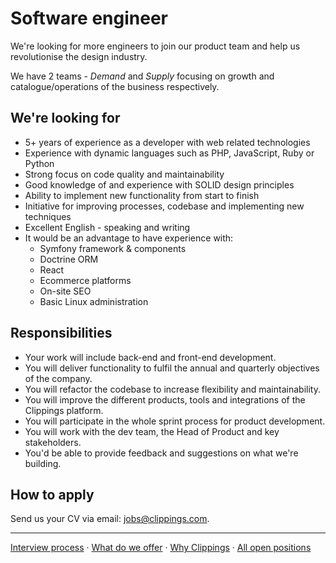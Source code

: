 Software engineer
=================

We're looking for more engineers to join our product team
and help us revolutionise the design industry.

We have 2 teams - _Demand_ and _Supply_ focusing on
growth and catalogue/operations of the business respectively.

We're looking for
-----------------

- 5+ years of experience as a developer with web related technologies
- Experience with dynamic languages such as PHP, JavaScript, Ruby or Python
- Strong focus on code quality and maintainability
- Good knowledge of and experience with SOLID design principles
- Ability to implement new functionality from start to finish
- Initiative for improving processes, codebase and implementing new techniques
- Excellent English - speaking and writing
- It would be an advantage to have experience with:
    * Symfony framework & components
    * Doctrine ORM
    * React
    * Ecommerce platforms
    * On-site SEO
    * Basic Linux administration

Responsibilities
----------------

- Your work will include back-end and front-end development.
- You will deliver functionality to fulfil the annual and quarterly objectives of the company.
- You will refactor the codebase to increase flexibility and maintainability.
- You will improve the different products, tools and integrations of the Clippings platform.
- You will participate in the whole sprint process for product development.
- You will work with the dev team, the Head of Product and key stakeholders.
- You'd be able to provide feedback and suggestions on what we're building.

How to apply
------------

Send us your CV via email:
[jobs@clippings.com](mailto:jobs@clippings.com?subject=Senior+Software+Engineer+application).

---

[Interview process](../interview-process.md#readme)
&middot;
[What do we offer](../readme.md#what-do-we-offer)
&middot;
[Why Clippings](../why-clippings.md#readme)
&middot;
[All open positions](../readme.md#open-positions)
